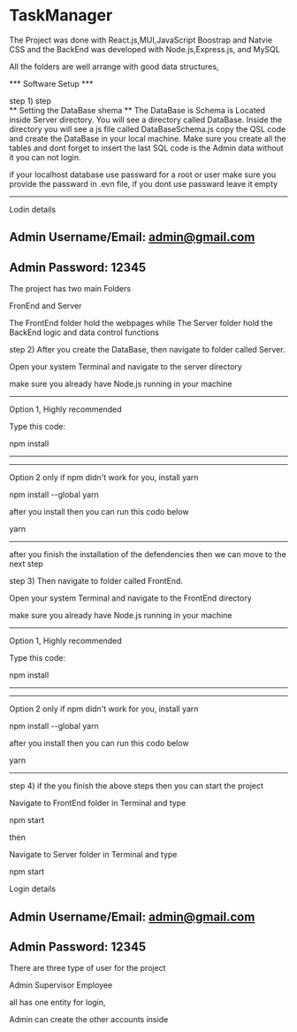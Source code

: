 # TaskManager

The Project was done with React.js,MUI,JavaScript Boostrap and Natvie CSS and the BackEnd was developed with Node.js,Express.js, and MySQL

All the folders are well arrange with good data structures,


  *** Software Setup ***
  
  
  step 1) step  
    ** Setting the DataBase shema **
The DataBase is Schema is Located inside Server directory. You will see a directory called DataBase. Inside the directory you will see a js file called DataBaseSchema.js copy the QSL code and create the DataBase in your local machine. Make sure you create all the tables and dont forget to insert the last SQL code is the Admin data without it you can not login.

if your localhost database use passward for a root or user make sure you provide the passward in .evn file, if you dont use passward leave it empty

-----------------------------------------------------------------------
 Lodin details 
 
Admin Username/Email: admin@gmail.com
-------------------------------------
Admin Password: 12345
------------------------------------------------------------------------
The project has two main Folders

FronEnd and Server

The FrontEnd folder hold the webpages while
The Server folder hold the BackEnd logic and data control functions

step 2) After you create the DataBase, then navigate to folder called Server.

Open your system Terminal and navigate to the server directory

make sure you already have Node.js running in your machine

---------------------------------------------------------------
 Option 1, Highly recommended
 
Type this code:

npm install

---------------------------------------------------------------
----------------------------------------------------------------
Option 2 only if npm didn't work for you,  install yarn

npm install --global yarn


after you install then you can run this codo below


yarn

----------------------------------------------------------------

after you finish the installation of the defendencies then we can move to the next step


step 3)  Then navigate to  folder called FrontEnd.

Open your system Terminal and navigate to the FrontEnd directory

make sure you already have Node.js running in your machine


---------------------------------------------------------------
 Option 1, Highly recommended
 
Type this code:

  npm install

---------------------------------------------------------------
----------------------------------------------------------------
Option 2 only if npm didn't work for you,  install yarn

npm install --global yarn

after you install then you can run this codo below

  yarn

----------------------------------------------------------------


step 4) if the you finish the above steps then you can start the project

Navigate to FrontEnd folder in Terminal and type 

   npm start

then 

Navigate to Server folder in Terminal and type 

 npm start
 
 
 Login details
 
 Admin Username/Email: admin@gmail.com
 -------------------------------------
  Admin Password: 12345
  ----------------------

There are three type of user for the project 

Admin
Supervisor
Employee

all has one entity for login,

Admin can create the other accounts inside





